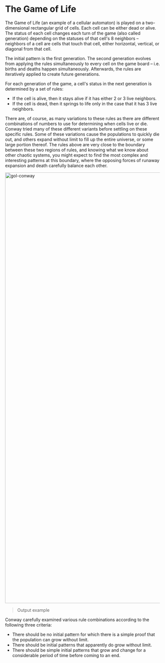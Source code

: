 # The Game of Life 

The Game of Life (an example of a cellular automaton) is played on a two-dimensional rectangular grid of cells. Each cell can be either dead or alive. The status of each cell changes each turn of the game (also called generation) depending on the statuses of that cell's 8 neighbors – neighbors of a cell are cells that touch that cell, either horizontal, vertical, or diagonal from that cell.

The initial pattern is the first generation. The second generation evolves from applying the rules simultaneously to every cell on the game board – i.e. births and deaths happen simultaneously. Afterwards, the rules are iteratively applied to create future generations. 

For each generation of the game, a cell's status in the next generation is determined by a set of rules:
* If the cell is alive, then it stays alive if it has either 2 or 3 live neighbors.
* If the cell is dead, then it springs to life only in the case that it has 3 live neighbors.
    
There are, of course, as many variations to these rules as there are different combinations of numbers to use for determining when cells live or die. Conway tried many of these different variants before settling on these specific rules. Some of these variations cause the populations to quickly die out, and others expand without limit to fill up the entire universe, or some large portion thereof. The rules above are very close to the boundary between these two regions of rules, and knowing what we know about other chaotic systems, you might expect to find the most complex and interesting patterns at this boundary, where the opposing forces of runaway expansion and death carefully balance each other. 

<img width="1399" alt="gol-conway" src="https://user-images.githubusercontent.com/83437383/118737287-c5539780-b801-11eb-9ca4-042bed41ebdc.png">

> Output example

Conway carefully examined various rule combinations according to the following three criteria:
* There should be no initial pattern for which there is a simple proof that the population can grow without limit.
* There should be initial patterns that apparently do grow without limit.
* There should be simple initial patterns that grow and change for a considerable period of time before coming to an end.
